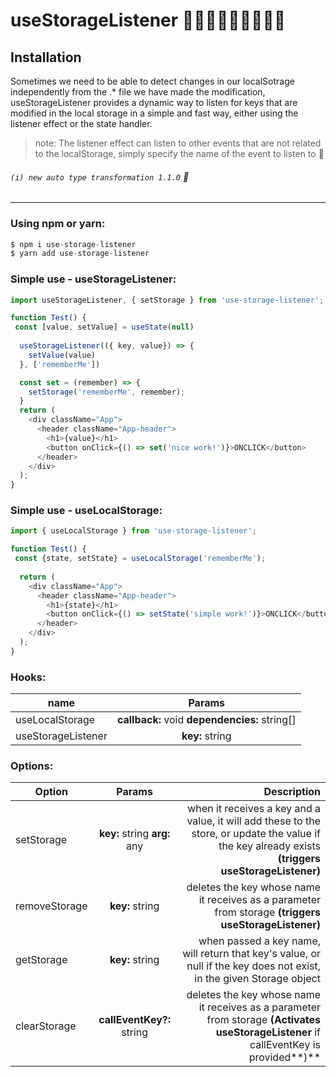 # useStorageListener 👨🏾‍🎤👩🏾‍🎤🧑🏾‍🎤

## Installation
Sometimes we need to be able to detect changes in our localSotrage independently from the .* file we have made the modification, useStorageListener provides a dynamic way to listen for keys that are modified in the local storage in a simple and fast way, either using the listener effect or the state handler. 

> note: The listener effect can listen to other events that are not related to the localStorage, simply specify the name of the event to listen to 🧐

###### `(i) new auto type transformation 1.1.0` 🧩
----------
### Using npm or yarn:

```js script 
$ npm i use-storage-listener
$ yarn add use-storage-listener

```

### Simple use - useStorageListener:
```js script
import useStorageListener, { setStorage } from 'use-storage-listener';

function Test() {
 const [value, setValue] = useState(null)
 
  useStorageListener(({ key, value}) => {
    setValue(value)
  }, ['rememberMe'])

  const set = (remember) => {
    setStorage('rememberMe', remember);
  }
  return (
    <div className="App">
      <header className="App-header">
        <h1>{value}</h1>
        <button onClick={() => set('nice work!')}>ONCLICK</button>
      </header>
    </div>
  );
}

```
### Simple use - useLocalStorage:
```js script
import { useLocalStorage } from 'use-storage-listener';

function Test() {
 const {state, setState} = useLocalStorage('rememberMe');
 
  return (
    <div className="App">
      <header className="App-header">
        <h1>{state}</h1>
        <button onClick={() => setState('simple work!')}>ONCLICK</button>
      </header>
    </div>
  );
}

```
### Hooks:

| name          | Params                                              |
| ------------- |:---------------------------------------------------:|
| useLocalStorage    | **callback:** void  **dependencies:** string[] | 
| useStorageListener | **key:** string                                |


### Options:

| Option        | Params                                   | Description  |
| ------------- |:----------------------------------------:| ------------:|
| setStorage    | **key:** string  **arg:** any         | when it receives a key and a value, it will add these to the store, or update the value if the key already exists **(triggers useStorageListener)**|
| removeStorage | **key:** string                          | deletes the key whose name it receives as a parameter from storage **(triggers useStorageListener)**     |
| getStorage    | **key:** string                          | when passed a key name, will return that key's value, or null if the key does not exist, in the given Storage object |
| clearStorage  | **callEventKey?:** string                | deletes the key whose name it receives as a parameter from storage  **(Activates useStorageListener** if callEventKey is provided**)**   |


